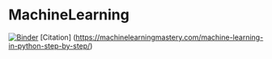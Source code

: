 # MachineLearning
[![Binder](https://mybinder.org/badge_logo.svg)](https://mybinder.org/v2/gh/SerifatAdebola/MachineLearning.git/HEAD)
[Citation] (https://machinelearningmastery.com/machine-learning-in-python-step-by-step/)
